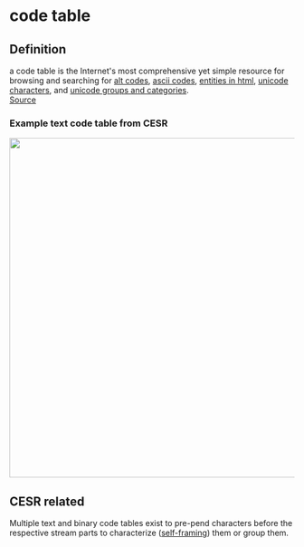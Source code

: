 # code table
## Definition

a code table is the Internet's most comprehensive yet simple resource for browsing and searching for [alt codes](https://www.codetable.net/altkeycodes), [ascii codes](https://www.codetable.net/asciikeycodes), [entities in html](https://www.codetable.net/entitiesinhtml), [unicode characters](https://www.codetable.net/unicodecharacters), and [unicode groups and categories](https://www.codetable.net/groups).   
[Source](https://www.codetable.net)

### Example text code table from CESR
<img src="https://hackmd.io/_uploads/H1LHEQDfj.png" width="600" />


## CESR related
Multiple text and binary code tables exist to pre-pend characters before the respective stream parts to characterize ([self-framing](self-framing)) them or group them.